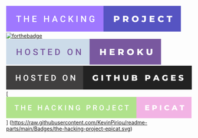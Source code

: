 [![forthebadge](https://raw.githubusercontent.com/fleopaulD/README-parts/main/Badges/ftb-the-hacking-project.svg)](https://raw.githubusercontent.com/fleopaulD/README-parts/main/Badges/ftb-the-hacking-project.svg)
[![forthebadge](https://forthebadge.com/images/badges/made-with-ruby.svg)](https://forthebadge.com/images/badges/made-with-ruby.svg)
[![forthebadge](https://raw.githubusercontent.com/fleopaulD/README-parts/main/Badges/ftb-hosted-on-heroku.svg)](https://raw.githubusercontent.com/fleopaulD/README-parts/main/Badges/ftb-hosted-on-heroku.svg)
[![forthebadge](https://raw.githubusercontent.com/fleopaulD/README-parts/main/Badges/ftb-hosted-on-github-pages.svg)](https://raw.githubusercontent.com/fleopaulD/README-parts/main/Badges/ftb-hosted-on-github-pages.svg)
[![forthebadge](https://raw.githubusercontent.com/KevinPiriou/readme-parts/main/Badges/the-hacking-project-epicat.svg)]
(https://raw.githubusercontent.com/KevinPiriou/readme-parts/main/Badges/the-hacking-project-epicat.svg)
